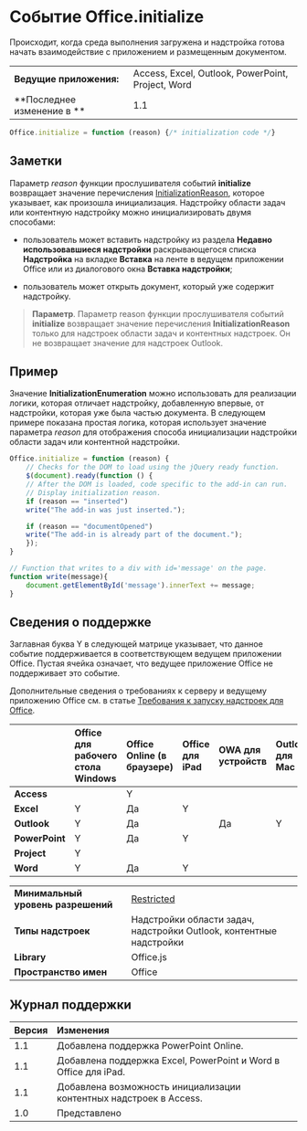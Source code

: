 
# Событие Office.initialize
Происходит, когда среда выполнения загружена и надстройка готова начать взаимодействие с приложением и размещенным документом. 

|||
|:-----|:-----|
|**Ведущие приложения:**|Access, Excel, Outlook, PowerPoint, Project, Word|
|**Последнее изменение в **|1.1|

```js
Office.initialize = function (reason) {/* initialization code */}
```


## Заметки

Параметр _reason_ функции прослушивателя событий **initialize** возвращает значение перечисления [InitializationReason](../../reference/shared/initializationreason-enumeration.md), которое указывает, как произошла инициализация. Надстройку области задач или контентную надстройку можно инициализировать двумя способами:


- пользователь может вставить надстройку из раздела **Недавно использовавшиеся надстройки** раскрывающегося списка **Надстройка** на вкладке **Вставка** на ленте в ведущем приложении Office или из диалогового окна **Вставка надстройки**;
    
- пользователь может открыть документ, который уже содержит надстройку.
    

 >**Параметр**. Параметр reason функции прослушивателя событий **initialize** возвращает значение перечисления **InitializationReason** только для надстроек области задач и контентных надстроек. Он не возвращает значение для надстроек Outlook.


## Пример

Значение **InitializationEnumeration** можно использовать для реализации логики, которая отличает надстройку, добавленную впервые, от надстройки, которая уже была частью документа. В следующем примере показана простая логика, которая использует значение параметра _reason_ для отображения способа инициализации надстройки области задач или контентной надстройки.


```js
Office.initialize = function (reason) {
    // Checks for the DOM to load using the jQuery ready function.
    $(document).ready(function () {
    // After the DOM is loaded, code specific to the add-in can run.
    // Display initialization reason.
    if (reason == "inserted")
    write("The add-in was just inserted.");

    if (reason == "documentOpened")
    write("The add-in is already part of the document.");
    });
}

// Function that writes to a div with id='message' on the page.
function write(message){
    document.getElementById('message').innerText += message; 
}
```




## Сведения о поддержке


Заглавная буква Y в следующей матрице указывает, что данное событие поддерживается в соответствующем ведущем приложении Office. Пустая ячейка означает, что ведущее приложение Office не поддерживает это событие.

Дополнительные сведения о требованиях к серверу и ведущему приложению Office см. в статье [Требования к запуску надстроек для Office](../../docs/overview/requirements-for-running-office-add-ins.md).


||**Office для рабочего стола Windows**|**Office Online (в браузере)**|**Office для iPad**|**OWA для устройств**|**Outlook для Mac**|
|:-----|:-----|:-----|:-----|:-----|:-----|
|**Access**||Y||||
|**Excel**|Y|Да|Y|||
|**Outlook**|Y|Да||Да|Y|
|**PowerPoint**|Y|Да|Y|||
|**Project**|Y|||||
|**Word**|Y|Да|Y|||

|||
|:-----|:-----|
|**Минимальный уровень разрешений**|[Restricted](../../docs/develop/requesting-permissions-for-api-use-in-content-and-task-pane-add-ins.md)|
|**Типы надстроек**|Надстройки области задач, надстройки Outlook, контентные надстройки|
|**Library**|Office.js|
|**Пространство имен**|Office|

## Журнал поддержки




|**Версия**|**Изменения**|
|:-----|:-----|
|1.1|Добавлена поддержка PowerPoint Online.|
|1.1|Добавлена поддержка Excel, PowerPoint и Word в Office для iPad.|
|1.1|Добавлена возможность инициализации контентных надстроек в Access.|
|1.0|Представлено|
